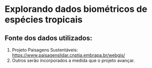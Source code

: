 # Explorando dados biométricos de espécies tropicais

## Fonte dos dados utilizados:

1. Projeto Paisagens Sustentáveis: https://www.paisagenslidar.cnptia.embrapa.br/webgis/
2. Outros serão incorporados a medida que o projeto avançar.
